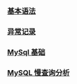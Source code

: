 ### [基本语法](sql.md)

### [异常记录](error.md)

### [MySql 基础](mysql.md)

### [MySQL 慢查询分析](slow_query.md)
